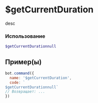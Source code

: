 # $getCurrentDuration
desc
### Использование
```php
$getCurrentDurationnull
```

## Пример(ы)

```javascript
bot.command({
  name: '$getCurrentDuration',
  code: `
$getCurrentDurationnull`
// Возвращает: ...
})
```
